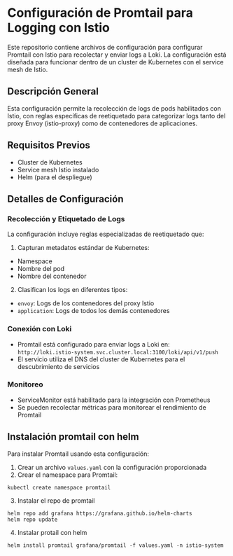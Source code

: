 # Configuración de Promtail para Logging con Istio

Este repositorio contiene archivos de configuración para configurar Promtail con Istio para recolectar y enviar logs a Loki. La configuración está diseñada para funcionar dentro de un cluster de Kubernetes con el service mesh de Istio.

## Descripción General

Esta configuración permite la recolección de logs de pods habilitados con Istio, con reglas específicas de reetiquetado para categorizar logs tanto del proxy Envoy (istio-proxy) como de contenedores de aplicaciones.

## Requisitos Previos

- Cluster de Kubernetes
- Service mesh Istio instalado
- Helm (para el despliegue)

## Detalles de Configuración

### Recolección y Etiquetado de Logs

La configuración incluye reglas especializadas de reetiquetado que:

1. Capturan metadatos estándar de Kubernetes:
  - Namespace
  - Nombre del pod
  - Nombre del contenedor

2. Clasifican los logs en diferentes tipos:
  - `envoy`: Logs de los contenedores del proxy Istio
  - `application`: Logs de todos los demás contenedores

### Conexión con Loki

- Promtail está configurado para enviar logs a Loki en: `http://loki.istio-system.svc.cluster.local:3100/loki/api/v1/push`
- El servicio utiliza el DNS del cluster de Kubernetes para el descubrimiento de servicios

### Monitoreo

- ServiceMonitor está habilitado para la integración con Prometheus
- Se pueden recolectar métricas para monitorear el rendimiento de Promtail

## Instalación promtail con helm

Para instalar Promtail usando esta configuración:

1. Crear un archivo `values.yaml` con la configuración proporcionada
2. Crear el namespace para Promtail:
```
kubectl create namespace promtail
```
3. Instalar el repo de promtail
```
helm repo add grafana https://grafana.github.io/helm-charts
helm repo update
```
4. Instalar protail con helm
```
helm install promtail grafana/promtail -f values.yaml -n istio-system
```


